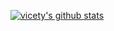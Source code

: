 [![vicety's github stats](https://github-readme-stats.vercel.app/api?username=vicety "![vicety's github stats")](https://github.com/anuraghazra/github-readme-stats)

<!--
**vicety/vicety** is a ✨ _special_ ✨ repository because its `README.md` (this file) appears on your GitHub profile.

Here are some ideas to get you started:

- 🔭 I’m currently working on ...
- 🌱 I’m currently learning ...
- 👯 I’m looking to collaborate on ...
- 🤔 I’m looking for help with ...
- 💬 Ask me about ...
- 📫 How to reach me: ...
- 😄 Pronouns: ...
- ⚡ Fun fact: ...
-->
